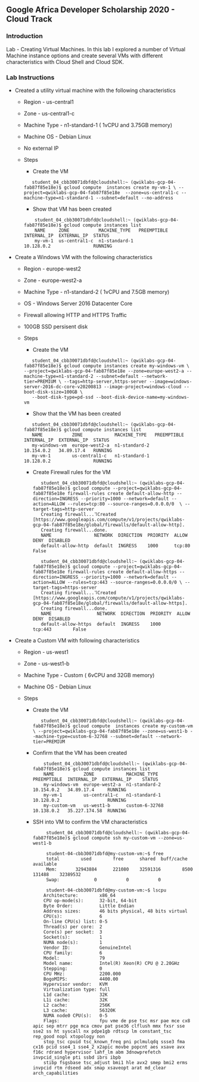 ## Google Africa Developer Scholarship 2020 - Cloud Track

### Introduction

Lab - Creating Virtual Machines. In this lab I  explored a number of  Virtual Machine instance options and create several VMs with different characteristics with Cloud Shell and Cloud SDK.

### Lab Instructions

* Created a utility virtual machine with the following characteristics
    * Region - us-central1
    * Zone   - us-central1-c
    * Machine Type - n1-standard-1 ( 1vCPU and 3.75GB memory)
    * Machine OS - Debian Linux
    * No external IP 

    * Steps
    
       * Create the VM
        ```console
           student_04_cbb30071dbfd@cloudshell:~ (qwiklabs-gcp-04-fab87f85e18e)$ gcloud compute  instances create my-vm-1 \ --project=qwiklabs-gcp-04-fab87f85e18e  --zone=us-central1-c --machine-type=n1-standard-1 --subnet=default --no-address 
        ``` 
       * Show that VM has been created
        ```console
            student_04_cbb30071dbfd@cloudshell:~ (qwiklabs-gcp-04-fab87f85e18e)$ gcloud compute instances list
            NAME     ZONE           MACHINE_TYPE   PREEMPTIBLE  INTERNAL_IP  EXTERNAL_IP  STATUS
            my-vm-1  us-central1-c  n1-standard-1               10.128.0.2                RUNNING
        ```    

*  Create a Windows VM with the following characteristics
    * Region - europe-west2
    * Zone - europe-west2-a
    * Machine Type - n1-standard-2 ( 1vCPU and 7.5GB memory)
    * OS - Windows Server 2016 Datacenter Core
    * Firewall allowing HTTP and HTTPS Traffic
    * 100GB SSD persisent disk

    * Steps
      
      * Create the VM
      ```console
         student_04_cbb30071dbfd@cloudshell:~ (qwiklabs-gcp-04-fab87f85e18e)$ gcloud compute instances create my-windows-vm \ --project=qwiklabs-gcp-04-fab87f85e18e --zone=europe-west2-a --machine-type=n1-standard-2 --subnet=default --network-tier=PREMIUM \ --tags=http-server,https-server --image=windows-server-2016-dc-core-v20200813 --image-project=windows-cloud --boot-disk-size=100GB \
         --boot-disk-type=pd-ssd --boot-disk-device-name=my-windows-vm
      ```

      * Show that the VM has been created
      ```console
         student_04_cbb30071dbfd@cloudshell:~ (qwiklabs-gcp-04-fab87f85e18e)$ gcloud compute instances list
         NAME           ZONE            MACHINE_TYPE   PREEMPTIBLE  INTERNAL_IP  EXTERNAL_IP  STATUS
         my-windows-vm  europe-west2-a  n1-standard-2               10.154.0.2   34.89.17.4   RUNNING
         my-vm-1        us-central1-c   n1-standard-1               10.128.0.2                RUNNING 
       ``` 

      *  Create Firewall rules for the VM
         ```console
            student_04_cbb30071dbfd@cloudshell:~ (qwiklabs-gcp-04-fab87f85e18e)$ gcloud compute --project=qwiklabs-gcp-04-fab87f85e18e firewall-rules create default-allow-http --direction=INGRESS --priority=1000 --network=default --action=ALLOW --rules=tcp:80 --source-ranges=0.0.0.0/0  \ --target-tags=http-server
            Creating firewall...⠹Created [https://www.googleapis.com/compute/v1/projects/qwiklabs-gcp-04-fab87f85e18e/global/firewalls/default-allow-http].
            Creating firewall...done.
            NAME                NETWORK  DIRECTION  PRIORITY  ALLOW   DENY  DISABLED
            default-allow-http  default  INGRESS    1000      tcp:80        False
         ```

         ```console
            student_04_cbb30071dbfd@cloudshell:~ (qwiklabs-gcp-04-fab87f85e18e)$ gcloud compute --project=qwiklabs-gcp-04-fab87f85e18e firewall-rules create default-allow-https --direction=INGRESS --priority=1000 --network=default --action=ALLOW --rules=tcp:443 --source-ranges=0.0.0.0/0 \ --target-tags=https-server
            Creating firewall...⠹Created [https://www.googleapis.com/compute/v1/projects/qwiklabs-gcp-04-fab87f85e18e/global/firewalls/default-allow-https].
            Creating firewall...done.
            NAME                 NETWORK  DIRECTION  PRIORITY  ALLOW    DENY  DISABLED
            default-allow-https  default  INGRESS    1000      tcp:443        False   
          ```

* Create a Custom VM with following characteristics
    * Region - us-west1
    * Zone   - us-west1-b
    * Machine Type - Custom ( 6vCPU and 32GB memory)
    * Machine OS - Debian Linux


    * Steps

        * Create the VM
            ```console
               student_04_cbb30071dbfd@cloudshell:~ (qwiklabs-gcp-04-fab87f85e18e)$ gcloud compute  instances create my-custom-vm \ --project=qwiklabs-gcp-04-fab87f85e18e --zone=us-west1-b --machine-type=custom-6-32768 --subnet=default --network-tier=PREMIUM 
            ```

        * Confirm that the VM has been created
            ```console
                student_04_cbb30071dbfd@cloudshell:~ (qwiklabs-gcp-04-fab87f85e18e)$ gcloud compute instances list
                NAME           ZONE            MACHINE_TYPE    PREEMPTIBLE  INTERNAL_IP  EXTERNAL_IP    STATUS
                my-windows-vm  europe-west2-a  n1-standard-2                10.154.0.2   34.89.17.4     RUNNING
                my-vm-1        us-central1-c   n1-standard-1                10.128.0.2                  RUNNING
                my-custom-vm   us-west1-b      custom-6-32768               10.138.0.2   35.227.174.58  RUNNING 
            ```

        * SSH into VM to confirm the VM characteristics
            ```console
                 student_04_cbb30071dbfd@cloudshell:~ (qwiklabs-gcp-04-fab87f85e18e)$ gcloud compute ssh my-custom-vm --zone=us-west1-b
            ```

            ```console
                 student-04-cbb30071dbfd@my-custom-vm:~$ free
                 total        used        free      shared  buff/cache   available
                 Mem:       32943884      221080    32591316        8500      131488    32389532
                 Swap:             0           0           0   
            ```

            ```console
                 student-04-cbb30071dbfd@my-custom-vm:~$ lscpu
                Architecture:        x86_64
                CPU op-mode(s):      32-bit, 64-bit
                Byte Order:          Little Endian
                Address sizes:       46 bits physical, 48 bits virtual
                CPU(s):              6
                On-line CPU(s) list: 0-5
                Thread(s) per core:  2
                Core(s) per socket:  3
                Socket(s):           1
                NUMA node(s):        1
                Vendor ID:           GenuineIntel
                CPU family:          6
                Model:               79
                Model name:          Intel(R) Xeon(R) CPU @ 2.20GHz
                Stepping:            0
                CPU MHz:             2200.000
                BogoMIPS:            4400.00
                Hypervisor vendor:   KVM
                Virtualization type: full
                L1d cache:           32K
                L1i cache:           32K
                L2 cache:            256K
                L3 cache:            56320K
                NUMA node0 CPU(s):   0-5
                Flags:               fpu vme de pse tsc msr pae mce cx8 apic sep mtrr pge mca cmov pat pse36 clflush mmx fxsr sse sse2 ss ht syscall nx pdpe1gb rdtscp lm constant_tsc rep_good nopl xtopology non
                stop_tsc cpuid tsc_known_freq pni pclmulqdq ssse3 fma cx16 pcid sse4_1 sse4_2 x2apic movbe popcnt aes xsave avx f16c rdrand hypervisor lahf_lm abm 3dnowprefetch invpcid_single pti ssbd ibrs ibpb
                stibp fsgsbase tsc_adjust bmi1 hle avx2 smep bmi2 erms invpcid rtm rdseed adx smap xsaveopt arat md_clear arch_capabilities  
            ```

 




